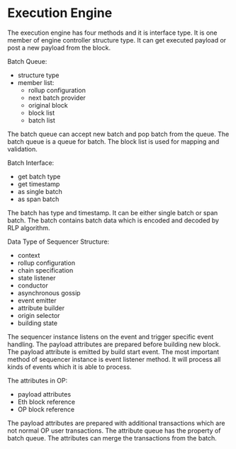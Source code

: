 # Execution Engine

The execution engine has four methods and it is interface type. It is one member of engine controller structure type. It can get executed payload or post a new payload from the block.

Batch Queue:
  * structure type
  * member list:
    * rollup configuration
    * next batch provider
    * original block
    * block list
    * batch list

The batch queue can accept new batch and pop batch from the queue.  The batch queue is a queue for batch. The block list is used for mapping and validation.

Batch Interface:
  - get batch type
  - get timestamp
  - as single batch
  - as span batch

The batch has type and timestamp. It can be either single batch or span batch. The batch contains batch data which is encoded and decoded by RLP algorithm.

Data Type of Sequencer Structure:
  - context
  - rollup configuration
  - chain specification
  - state listener
  - conductor
  - asynchronous gossip
  - event emitter
  - attribute builder
  - origin selector
  - building state

The sequencer instance listens on the event and trigger specific event handling. The payload attributes are prepared before building new block. The payload attribute is emitted by build start event.  The most important method of sequencer instance is event listener method. It will process all kinds of events which it is able to process.

The attributes in OP:
  - payload attributes
  - Eth block reference
  - OP block reference

The payload attributes are prepared with additional transactions which are not normal OP user transactions. The attribute queue has the property of batch queue. The attributes can merge the transactions from the batch.


